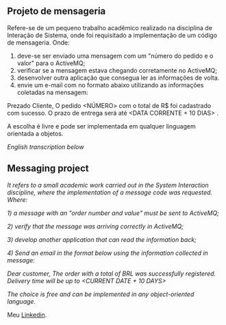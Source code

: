 ## Projeto de mensageria
Refere-se de um pequeno trabalho acadêmico realizado na disciplina de Interação de Sistema, onde foi requisitado a implementação de um código de mensageria.
Onde:
1) deve-se ser enviado uma mensagem com um "número do pedido e o valor" para o ActiveMQ;
2) verificar se a mensagem estava chegando corretamente no ActiveMQ;
3) desenvolver outra aplicação que consegua ler as informações de volta.
4) envie um e-mail com no formato abaixo utilizando as informações coletadas na mensagem:

Prezado Cliente,
O pedido <NÚMERO> com o total de R$ <VALOR> foi cadastrado com sucesso.
O prazo de entrega será até <DATA CORRENTE + 10 DIAS> .

A escolha é livre e pode ser implementada em qualquer linguagem orientada a objetos.

*English transcription below*
## Messaging project
*It refers to a small academic work carried out in the System Interaction discipline, where the implementation of a message code was requested.
Where:*

*1) a message with an "order number and value" must be sent to ActiveMQ;*
  
*2) verify that the message was arriving correctly in ActiveMQ;*
  
*3) develop another application that can read the information back;*
  
*4) Send an email in the format below using the information collected in message:*

*Dear customer,
The order <NUMBER> with a total of BRL <VALUE> was successfully registered.
Delivery time will be up to <CURRENT DATE + 10 DAYS>*

*The choice is free and can be implemented in any object-oriented language.*


Meu [Linkedin](https://www.linkedin.com/in/germano-macieira).
